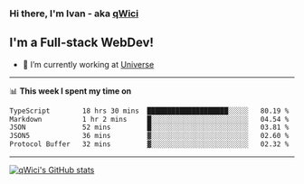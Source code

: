 ### Hi there, I'm Ivan - aka [qWici][website]

## I'm a Full-stack WebDev!
- 🔭 I’m currently working at [Universe][universe]

---

📊 **This week I spent my time on**
<!--START_SECTION:waka-->

```txt
TypeScript        18 hrs 30 mins  ████████████████████░░░░░   80.19 %
Markdown          1 hr 2 mins     █░░░░░░░░░░░░░░░░░░░░░░░░   04.54 %
JSON              52 mins         █░░░░░░░░░░░░░░░░░░░░░░░░   03.81 %
JSON5             36 mins         ▓░░░░░░░░░░░░░░░░░░░░░░░░   02.60 %
Protocol Buffer   32 mins         ▓░░░░░░░░░░░░░░░░░░░░░░░░   02.32 %
```

<!--END_SECTION:waka-->

---

[![qWici's GitHub stats](https://github-readme-stats.vercel.app/api?username=qWici)](https://github.com/qWici/github-readme-stats)

[website]: https://devkucher.com
[twitter]: https://twitter.com/KucherDev
[linkedin]: https://www.linkedin.com/in/ivankucher
[universe]: https://universeapps.limited
